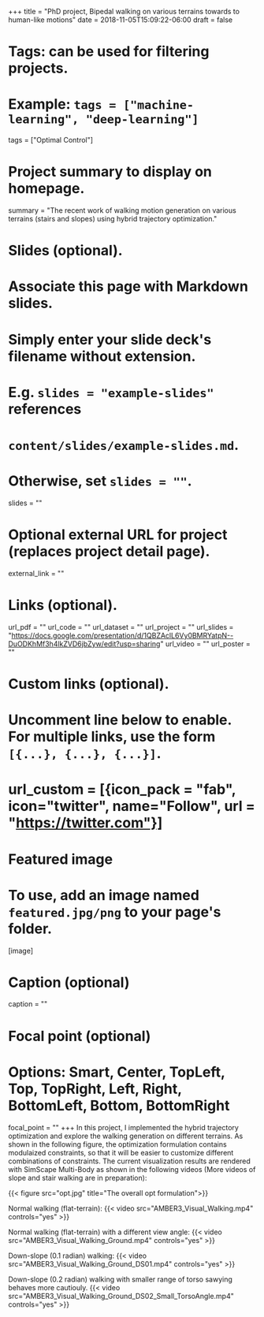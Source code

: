 +++
title = "PhD project, Bipedal walking on various terrains towards to human-like motions"
date = 2018-11-05T15:09:22-06:00
draft = false

# Tags: can be used for filtering projects.
# Example: `tags = ["machine-learning", "deep-learning"]`
tags = ["Optimal Control"]

# Project summary to display on homepage.
summary = "The recent work of walking motion generation on various terrains (stairs and slopes) using hybrid trajectory optimization."

# Slides (optional).
#   Associate this page with Markdown slides.
#   Simply enter your slide deck's filename without extension.
#   E.g. `slides = "example-slides"` references 
#   `content/slides/example-slides.md`.
#   Otherwise, set `slides = ""`.
slides = ""

# Optional external URL for project (replaces project detail page).
external_link = ""

# Links (optional).
url_pdf = ""
url_code = ""
url_dataset = ""
url_project = ""
url_slides = "https://docs.google.com/presentation/d/1QBZAclL6Vy0BMRYatpN--DuODKhMf3h4lkZVD6jbZyw/edit?usp=sharing"
url_video = ""
url_poster = ""

# Custom links (optional).
#   Uncomment line below to enable. For multiple links, use the form `[{...}, {...}, {...}]`.
# url_custom = [{icon_pack = "fab", icon="twitter", name="Follow", url = "https://twitter.com"}]

# Featured image
# To use, add an image named `featured.jpg/png` to your page's folder. 
[image]
  # Caption (optional)
  caption = ""

  # Focal point (optional)
  # Options: Smart, Center, TopLeft, Top, TopRight, Left, Right, BottomLeft, Bottom, BottomRight
  focal_point = ""
+++
In this project, I implemented the hybrid trajectory optimization and explore the walking generation on different terrains. As shown in the following figure, the optimization formulation contains modulaized constraints, so that it will be easier to customize different combinations of constraints.
The current visualization results are rendered with SimScape Multi-Body as shown in the following videos (More videos of slope and stair walking are in preparation):

{{< figure src="opt.jpg" title="The overall opt formulation">}}

Normal walking (flat-terrain):
{{< video src="AMBER3_Visual_Walking.mp4" controls="yes" >}}

Normal walking (flat-terrain) with a different view angle:
{{< video src="AMBER3_Visual_Walking_Ground.mp4" controls="yes" >}}

Down-slope (0.1 radian) walking:
{{< video src="AMBER3_Visual_Walking_Ground_DS01.mp4" controls="yes" >}}

Down-slope (0.2 radian) walking with smaller range of torso sawying behaves more cautiouly.
{{< video src="AMBER3_Visual_Walking_Ground_DS02_Small_TorsoAngle.mp4" controls="yes" >}}